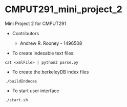 # CMPUT291_mini_project_2
Mini Project 2 for CMPUT291

* Contributors
  *  Andrew R. Rooney - 1496508

*  To create indexable text files:
```
cat <xmlFile> | python3 parse.py
```

*  To create the berkeleyDB index files
```
./buildIndeces
```

* To start user interface
```
./start.sh
```
